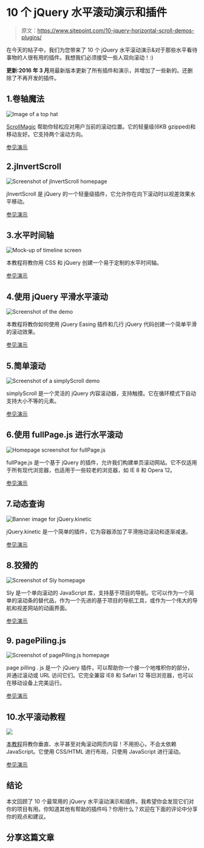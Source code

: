 # 10 个 jQuery 水平滚动演示和插件

> 原文：<https://www.sitepoint.com/10-jquery-horizontal-scroll-demos-plugins/>

在今天的帖子中，我们为您带来了 10 个 jQuery 水平滚动演示&对于那些水平看待事物的人很有用的插件。我想我们必须接受一些人双向滚动！:)

**更新:2016 年 3 月**用最新版本更新了所有插件和演示，并增加了一些新的。还删除了不再开发的插件。

## 1.卷轴魔法

![Image of a top hat](img/2fe6e445614c46fde403b71f67cc30c3.png)

[ScrollMagic](http://scrollmagic.io/) 帮助你轻松应对用户当前的滚动位置。它的轻量级(6KB gzipped)和移动友好。它支持两个滚动方向。

[参见演示](http://scrollmagic.io/examples/basic/going_horizontal.html)

## 2.jInvertScroll

![Screenshot of jInvertScroll homepage](img/5cd0dc0ec7c89b3bfd82e067a98d9e21.png)

jInvertScroll 是 jQuery 的一个轻量级插件，它允许你在向下滚动时以视差效果水平移动。

[参见演示](http://codepen.io/SitePoint/pen/MKExrG)

## 3.水平时间轴

![Mock-up of timeline screen](img/987f8a955c45ac4d5effcd3ea00d3e9f.png)

本教程将教你用 CSS 和 jQuery 创建一个易于定制的水平时间轴。

[参见演示](https://codyhouse.co/demo/horizontal-timeline/index.html)

## 4.使用 jQuery 平滑水平滚动

![Screenshot of the demo](img/a833def0a1794e53aa50cf5306e3e555.png)

本教程将教你如何使用 jQuery Easing 插件和几行 jQuery 代码创建一个简单平滑的滚动效果。

[参见演示](http://codepen.io/SitePoint/pen/WrZmME)

## 5.简单滚动

![Screenshot of a simplyScroll demo](img/3d30859146de026f439ecab578b0490a.png)

simplyScroll 是一个灵活的 jQuery 内容滚动器，支持触摸。它在循环模式下自动支持大小不等的元素。

[参见演示](http://codepen.io/SitePoint/pen/GoMedq)

## 6.使用 fullPage.js 进行水平滚动

![Homepage screenshot for fullPage.js](img/57fae6b2fd7c6f7c0baec16b0584cd3b.png)

fullPage.js 是一个基于 jQuery 的插件，允许我们构建单页滚动网站。它不仅适用于所有现代浏览器，也适用于一些较老的浏览器，如 IE 8 和 Opera 12。

[参见演示](http://codepen.io/ritz078/pen/wMPRzr)

## 7.动态查询

![Banner image for jQuery.kinetic](img/64918858c242ea22c8716f2c8c7dc631.png)

jQuery.kinetic 是一个简单的插件，它为容器添加了平滑拖动滚动和逐渐减速。

[参见演示](http://davetayls.me/jquery.kinetic/)

## 8.狡猾的

![Screenshot of Sly homepage](img/9e1fd1e0dd1f973b1d105c74fa70926b.png)

Sly 是一个单向滚动的 JavaScript 库，支持基于项目的导航。它可以作为一个简单的滚动条的替代品，作为一个先进的基于项目的导航工具，或作为一个伟大的导航和视差网站的动画界面。

[参见演示](http://codepen.io/ritz078/pen/bEYOov)

## 9\. pagePiling.js

![Screenshot of pagePiling.js homepage](img/cb3e22b1f35d883f0b07038cedcced19.png)

page pilling . js 是一个 jQuery 插件，可以帮助你一个接一个地堆积你的部分，并通过滚动或 URL 访问它们。它完全兼容 IE8 和 Safari 12 等旧浏览器，也可以在移动设备上完美运行。

[参见演示](http://alvarotrigo.com/pagePiling/examples/horizontalScroll.html)

## 10.水平滚动教程

![](img/1db19c650af61ce64f69c5b0b2016bb8.png)

[本教程](http://www.queness.com/post/356/create-a-vertical-horizontal-and-diagonal-sliding-content-website-with-jquery)将教你垂直、水平甚至对角滚动网页内容！不用担心，不会太依赖 JavaScript。它使用 CSS/HTML 进行布局，只使用 JavaScript 进行滚动。

[参见演示](http://codepen.io/SitePoint/pen/MKExqB)

## 结论

本文回顾了 10 个最常用的 jQuery 水平滚动演示和插件。我希望你会发现它们对你的项目有用。你知道其他有帮助的插件吗？你用什么？欢迎在下面的评论中分享你的观点和建议。

## 分享这篇文章